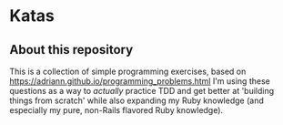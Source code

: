 # Katas

## About this repository

This is a collection of simple programming exercises, based on https://adriann.github.io/programming_problems.html
I'm using these questions as a way to *actually* practice TDD and get better at 'building things from scratch' while also 
expanding my Ruby knowledge (and especially my pure, non-Rails flavored Ruby knowledge).
